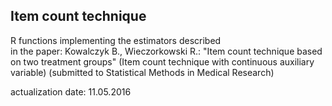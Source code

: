 ## Item count technique
 R functions implementing the estimators described  
  in the paper: Kowalczyk B., Wieczorkowski R.:
   "Item count technique based on two treatment groups"
   (Item count technique with continuous auxiliary variable)
  (submitted to Statistical Methods in Medical Research)

actualization date: 11.05.2016
